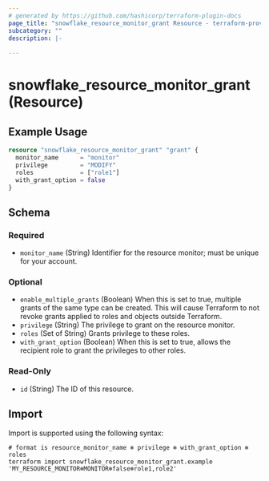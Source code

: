 ```yaml
---
# generated by https://github.com/hashicorp/terraform-plugin-docs
page_title: "snowflake_resource_monitor_grant Resource - terraform-provider-snowflake"
subcategory: ""
description: |-
  
---
```


# snowflake_resource_monitor_grant (Resource)



## Example Usage

```terraform
resource "snowflake_resource_monitor_grant" "grant" {
  monitor_name      = "monitor"
  privilege         = "MODIFY"
  roles             = ["role1"]
  with_grant_option = false
}
```

<!-- schema generated by tfplugindocs -->
## Schema

### Required

- `monitor_name` (String) Identifier for the resource monitor; must be unique for your account.

### Optional

- `enable_multiple_grants` (Boolean) When this is set to true, multiple grants of the same type can be created. This will cause Terraform to not revoke grants applied to roles and objects outside Terraform.
- `privilege` (String) The privilege to grant on the resource monitor.
- `roles` (Set of String) Grants privilege to these roles.
- `with_grant_option` (Boolean) When this is set to true, allows the recipient role to grant the privileges to other roles.

### Read-Only

- `id` (String) The ID of this resource.

## Import

Import is supported using the following syntax:

```shell
# format is resource_monitor_name ❄️ privilege ❄️ with_grant_option ❄️ roles
terraform import snowflake_resource_monitor_grant.example 'MY_RESOURCE_MONITOR❄️MONITOR❄️false❄️role1,role2'
```
